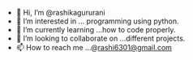 - 👋 Hi, I’m @rashikagururani
- 👀 I’m interested in ... programming using python.
- 🌱 I’m currently learning ...how to code properly.
- 💞️ I’m looking to collaborate on ...different projects.
- 📫 How to reach me ...@rashi6301@gmail.com

<!---
rashikagururani/rashikagururani is a ✨ special ✨ repository because its `README.md` (this file) appears on your GitHub profile.
You can click the Preview link to take a look at your changes.
--->
